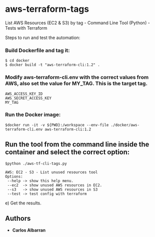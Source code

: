 # aws-terraform-tags
List AWS Resources (EC2 &amp; S3) by tag - Command Line Tool (Python) - Tests with Terraform 

Steps to run and test the automation:

### Build Dockerfile and tag it:
```
$ cd docker
$ docker build -t "aws-terraform-cli:1.2" . 
```
### Modify aws-terraform-cli.env with the correct values from AWS, also set the value for MY_TAG. This is the target tag.
```
AWS_ACCESS_KEY_ID
AWS_SECRET_ACCESS_KEY 
MY_TAG
```

### Run the Docker image:
```
$docker run -it -v ${PWD}:/workspace --env-file ./docker/aws-terraform-cli.env aws-terraform-cli:1.2
```

## Run the tool from the command line inside the container and select the correct option:
```
$python ./aws-tf-cli-tags.py
 
AWS: EC2 - S3 - List unused resources tool
Options:
 --help -> show this help menu.
 --ec2  -> show unused AWS resources in EC2.
 --s3   -> show unused AWS resources in S3
 --test -> test config with terraform
```

e) Get the results.

## Authors

* **Carlos Albarran**

